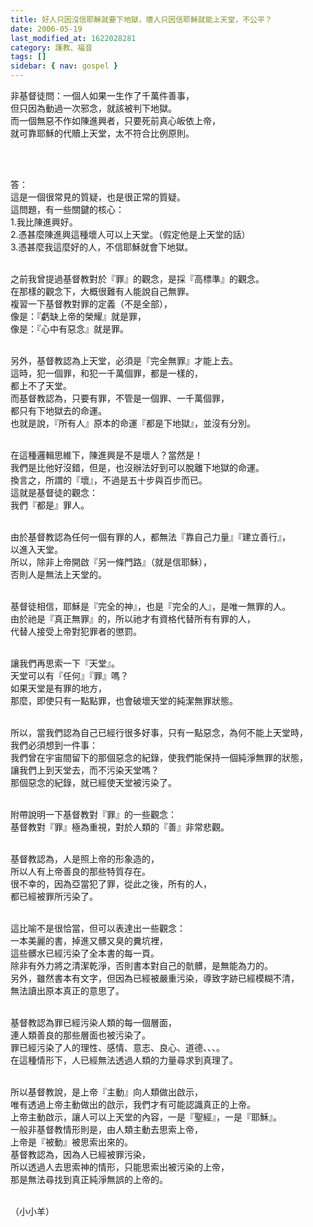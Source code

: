 ```yaml
---
title: 好人只因沒信耶穌就要下地獄，壞人只因信耶穌就能上天堂，不公平？
date: 2006-05-19
last_modified_at: 1622028281
category: 護教、福音
tags: []
sidebar: { nav: gospel }
---
```


<p>非基督徒問：一個人如果一生作了千萬件善事，<br/>
但只因為動過一次邪念，就該被判下地獄。<br/>
而一個無惡不作如陳進興者，只要死前真心皈依上帝，<br/>
就可靠耶穌的代贖上天堂，太不符合比例原則。</p>
<p> </p>
<p><br/>
答：<br/>
這是一個很常見的質疑，也是很正常的質疑。<br/>
這問題，有一些關鍵的核心：<br/>
1.我比陳進興好。<br/>
2.憑甚麼陳進興這種壞人可以上天堂。（假定他是上天堂的話）<br/>
3.憑甚麼我這麼好的人，不信耶穌就會下地獄。</p>
<p><br/>
之前我曾提過基督教對於『罪』的觀念，是採『高標準』的觀念。<br/>
在那樣的觀念下，大概很難有人能說自己無罪。<br/>
複習一下基督教對罪的定義（不是全部），<br/>
像是：『虧缺上帝的榮耀』就是罪，<br/>
像是：『心中有惡念』就是罪。</p>
<p><br/>
另外，基督教認為上天堂，必須是『完全無罪』才能上去。<br/>
這時，犯一個罪，和犯一千萬個罪，都是一樣的，<br/>
都上不了天堂。<br/>
而基督教認為，只要有罪，不管是一個罪、一千萬個罪，<br/>
都只有下地獄去的命運。<br/>
也就是說，『所有人』原本的命運『都是下地獄』，並沒有分別。</p>
<p><br/>
在這種邏輯思維下，陳進興是不是壞人？當然是！<br/>
我們是比他好沒錯，但是，也沒辦法好到可以脫離下地獄的命運。<br/>
換言之，所謂的『壞』，不過是五十步與百步而已。<br/>
這就是基督徒的觀念：<br/>
我們『都是』罪人。</p>
<p><br/>
由於基督教認為任何一個有罪的人，都無法『靠自己力量』『建立善行』，<br/>
以進入天堂。<br/>
所以，除非上帝開啟『另一條門路』（就是信耶穌），<br/>
否則人是無法上天堂的。</p>
<p><br/>
基督徒相信，耶穌是『完全的神』，也是『完全的人』，是唯一無罪的人。<br/>
由於祂是『真正無罪』的，所以祂才有資格代替所有有罪的人，<br/>
代替人接受上帝對犯罪者的懲罰。</p>
<p><br/>
讓我們再思索一下『天堂』。<br/>
天堂可以有『任何』『罪』嗎？<br/>
如果天堂是有罪的地方，<br/>
那麼，即使只有一點點罪，也會破壞天堂的純潔無罪狀態。</p>
<p><br/>
所以，當我們認為自己已經行很多好事，只有一點惡念，為何不能上天堂時，<br/>
我們必須想到一件事：<br/>
我們曾在宇宙間留下的那個惡念的紀錄，使我們能保持一個純淨無罪的狀態，<br/>
讓我們上到天堂去，而不污染天堂嗎？<br/>
那個惡念的紀錄，就已經使天堂被污染了。</p>
<p><br/>
附帶說明一下基督教對『罪』的一些觀念：<br/>
基督教對『罪』極為重視，對於人類的『善』非常悲觀。</p>
<p><br/>
基督教認為，人是照上帝的形象造的，<br/>
所以人有上帝善良的那些特質存在。<br/>
很不幸的，因為亞當犯了罪，從此之後，所有的人，<br/>
都已經被罪所污染了。</p>
<p><br/>
這比喻不是很恰當，但可以表達出一些觀念：<br/>
一本美麗的書，掉進又髒又臭的糞坑裡，<br/>
這些髒水已經污染了全本書的每一頁。<br/>
除非有外力將之清潔乾淨，否則書本對自己的骯髒，是無能為力的。<br/>
另外，雖然書本有文字，但因為已經被嚴重污染，導致字跡已經模糊不清，<br/>
無法讀出原本真正的意思了。</p>
<p><br/>
基督教認為罪已經污染人類的每一個層面，<br/>
連人類善良的那些層面也被污染了。<br/>
罪已經污染了人的理性、感情、意志、良心、道德、、、。<br/>
在這種情形下，人已經無法透過人類的力量尋求到真理了。</p>
<p><br/>
所以基督教說，是上帝『主動』向人類做出啟示，<br/>
唯有透過上帝主動做出的啟示，我們才有可能認識真正的上帝。<br/>
上帝主動啟示，讓人可以上天堂的內容，一是『聖經』，一是『耶穌』。<br/>
一般非基督教情形則是，由人類主動去思索上帝，<br/>
上帝是『被動』被思索出來的。<br/>
基督教認為，因為人已經被罪污染，<br/>
所以透過人去思索神的情形，只能思索出被污染的上帝，<br/>
那是無法尋找到真正純淨無誤的上帝的。</p>
<p><br/>
（小小羊）</p>
<p><br/>
<br/>
 </p>
